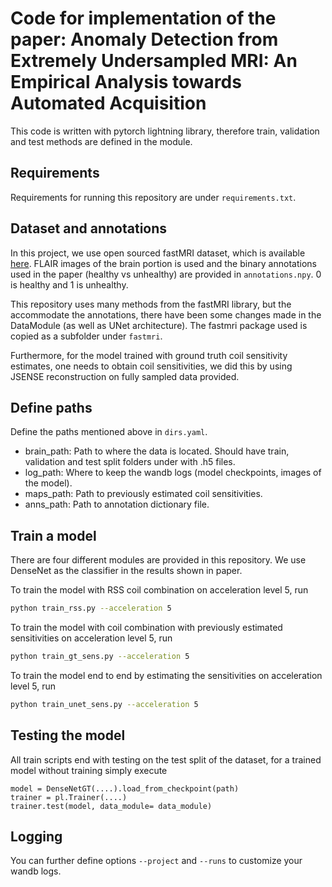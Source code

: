 # Code for implementation of the paper: Anomaly Detection from Extremely Undersampled MRI: An Empirical Analysis towards Automated Acquisition

This code is written with pytorch lightning library, therefore train, validation and test methods are defined in the module.


## Requirements 
Requirements for running this repository are under ``requirements.txt``.

## Dataset and annotations

In this project, we use open sourced fastMRI dataset, which is available [here](https://github.com/facebookresearch/fastMRI).
FLAIR images of the brain portion is used and the binary annotations used in the paper (healthy vs unhealthy) are provided in ``annotations.npy``. 0 is healthy and 1 is unhealthy.

This repository uses many methods from the fastMRI library, but the accommodate the annotations, there have been some changes made in the DataModule (as well as UNet architecture). The fastmri package used is copied as a subfolder under ``fastmri``.

Furthermore, for the model trained with ground truth coil sensitivity estimates, one needs to obtain coil sensitivities, we did this by using JSENSE reconstruction on fully sampled data provided.


## Define paths

Define the paths mentioned above in ``dirs.yaml``.
- brain_path: Path to where the data is located. Should have train, validation and test split folders under with .h5 files.
- log_path: Where to keep the wandb logs (model checkpoints, images of the model).
- maps_path: Path to previously estimated coil sensitivities.
- anns_path: Path to annotation dictionary file.

## Train a model

There are four different modules are provided in this repository. We use DenseNet as the classifier in the results shown in paper.

To train the model with RSS coil combination on acceleration level 5, run
```bash
python train_rss.py --acceleration 5
```
To train the model with coil combination with previously estimated sensitivities on acceleration level 5, run
```bash
python train_gt_sens.py --acceleration 5
```
To train the model end to end by estimating the sensitivities on acceleration level 5, run
```bash
python train_unet_sens.py --acceleration 5
```
## Testing the model

All train scripts end with testing on the test split of the dataset, for a trained model without training simply execute 

```
model = DenseNetGT(....).load_from_checkpoint(path)
trainer = pl.Trainer(....)
trainer.test(model, data_module= data_module)
```

## Logging

You can further define options ``--project`` and ``--runs`` to customize your wandb logs. 
